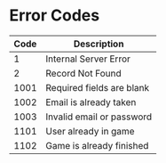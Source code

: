 # Error Codes

| Code | Description |
|------|-------------|
| 1    | Internal Server Error |
| 2    | Record Not Found |
| 1001 | Required fields are blank |
| 1002 | Email is already taken |
| 1003 | Invalid email or password |
| 1101 | User already in game |
| 1102 | Game is already finished |